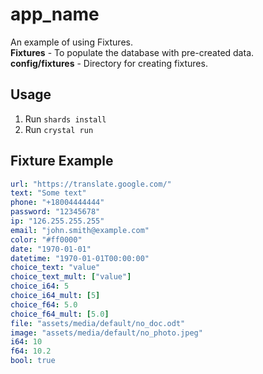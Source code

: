 # app_name

An example of using Fixtures.
<br>
**Fixtures** - To populate the database with pre-created data.
<br>
**config/fixtures** - Directory for creating fixtures.

## Usage

1. Run `shards install`
2. Run `crystal run`

## Fixture Example

```yaml
url: "https://translate.google.com/"
text: "Some text"
phone: "+18004444444"
password: "12345678"
ip: "126.255.255.255"
email: "john.smith@example.com"
color: "#ff0000"
date: "1970-01-01"
datetime: "1970-01-01T00:00:00"
choice_text: "value"
choice_text_mult: ["value"]
choice_i64: 5
choice_i64_mult: [5]
choice_f64: 5.0
choice_f64_mult: [5.0]
file: "assets/media/default/no_doc.odt"
image: "assets/media/default/no_photo.jpeg"
i64: 10
f64: 10.2
bool: true
```
